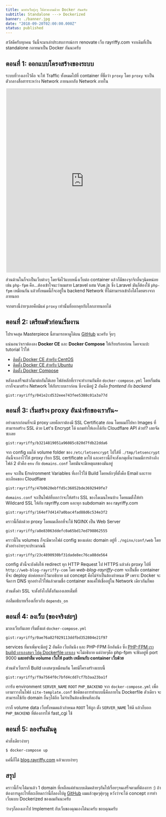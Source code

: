 ```yaml
---
title: มาทำเว็บยุ่งๆ ให้สวยงามด้วย Docker กันครับ
subtitle: Standalone ---> Dockerized
banner: ./banner.jpg
date: "2018-09-20T02:00:00.000Z"
status: published
---
```


สวัสดีครับทุกคน วันนี้จะมาเล่าประสบการณ์การ renovate เว็บ rayriffy.com จากเดิมที่เป็น standalone กลายมาเป็น Docker กันนะครับ

## ตอนที่ 1: ออกแบบโครงสร้างของระบบ

ระบบที่วางเอาไว้คือ จะให้ Traffic ทั้งหมดไปที่ container ที่ชื่อว่า `proxy` โดย `proxy` จะเป็นตัวกลางสื่อสารระหว่าง Network ภายนอกกับ Network ภายใน

<center><iframe src="https://www.facebook.com/plugins/post.php?href=https%3A%2F%2Fwww.facebook.com%2Frayriffy%2Fposts%2F942521585935258&width=500" width="500" height="595" style="border:none;overflow:hidden" scrolling="no" frameborder="0" allowTransparency="true" allow="encrypted-media"></iframe></center>

ส่วนด้านในก็จะเป็นเว็บต่างๆ โดยจัดไว้แบบหนึ่งเว็บต่อ container แล้วก็มีของจุกจิกอื่นๆนิดหน่อยเช่น `php-fpm` คือ...ต้องเข้าใจนะว่าผมสาย Laravel ผสม Vue.js ซึ่ง Laravel มันก็ต้องใช้ `php-fpm` เหมือนกัน แล้วทั้งหมดนี้ก็จะอยู่ใน backend Network ที่ไม่สามารถเข้าถึงได้โดยตรงจากภายนอก

จากตรงนี้ง่ายๆเลยคือมีแค่ `proxy` เท่านั้นที่ออกคุยกับโลกภายนอกได้

## ตอนที่ 2: เตรียมตัวก่อนเริ่มงาน

โปรเจคสุด Masterpiece นี้สามารถหาดูได้บน [GitHub](https://github.com/rayriffy/rayriffy-com) นะครับ จุ๊บๆ

แน่นอนว่าเราต้องลง **Docker CE** และ **Docker Compose** ให้เรียบร้อยก่อน โดยจะแปะ tutorial ไว้ให้

  - [ติดตั้ง Docker CE สำหรับ CentOS](https://docs.docker.com/install/linux/docker-ce/centos)
  - [ติดตั้ง Docker CE สำหรับ Ubuntu](https://docs.docker.com/install/linux/docker-ce/ubuntu)
  - [ติดตั้ง Docker Compose](https://docs.docker.com/compose/install)

หลังลงเสร็จแล้วก็มาต่อกันได้เลย ไฟล์หลักที่เราจะทำงานกันคือ `docker-compose.yml` โดยเริ่มต้นเราก็จะมาสร้าง Network ให้กับระบบเราก่อน ซึ่งจะมีอยู่ 2 อันคือ *frontend* กับ *backend*

`gist:rayriffy/041e2cd532eee743fee5388c01a3a77d`

## ตอนที่ 3: เริ่มสร้าง proxy อันน่ารักของเรากัน~

อย่างแรกก่อนที่จะมี proxy เลยคือเราต้องมี SSL Certificate ก่อน โดยผมก็ไปหา Images ที่สามารถสร้าง SSL ด้วย Let's Encrypt ได้ แถมทำให้เองได้กับ Cloudflare API ด้วย!? เลยจัดซะเลย

`gist:rayriffy/b3214819051a96085c820d7fdb22dda6`

จาก config ผมได้ volume folder ของ `/etc/letsencrypt` ไปใส่ที่ `./tmp/letsencrypt` อันนี้จะเอาไว้ให้ proxy เรียก SSL certificate มาใช้ และคราวนี้ก็จะสังเกตุเห็นว่าผมมีการอ้างอิงไฟล์ 2 ตัวคือ `env` กับ `domains.conf` โดยมันจะมีเหตุผลของมันอยู่

`env` จะเป็น Environment Variables ที่เอาไว้ใช้ Build โดยหลักๆที่ตั้งคือ Email และรายละเอียดของ Cloudflare

`gist:rayriffy/47b0620ebffd5c36052bde3692949fe7`

`domains.conf` จะเป็นไฟล์ที่บอกว่าจะให้สร้าง SSL ของโดเมนไหนบ้าง โดยผมตั้งให้ทำ Wildcard SSL ให้กับ rayriffy.com และทุก subdomain ของ rayriffy.com

`gist:rayriffy/164ef7d4147a0bac4fad88d6c534e3f2`

คราวนี้ก็ต่อด้วย proxy โดยผมเลือกที่จะใช้ NGINX เป็น Web Server

`gist:rayriffy/a8e83063ddefc0a65bd17ed798862555`

คราวนี้ใน volumes ก็จะมีพวกไฟล์ config ของแต่ละ domain อยู่ที่ `./nginx/conf/web` โดยตัวอย่างง่ายๆจะประมาณนี้

`gist:rayriffy/23c4890930bf31dade8ec76ca88de564`

config ตัวนี้จะบังคับให้ redirect ทุก HTTP Request ไป HTTPS แล้วส่ง proxy ไปที่ `http://web-blog-rayriffy-com` โดย *web-blog-rayriffy-com* จะเป็นชื่อ container ที่จะ deploy ต่อค่อยเอาไว้มาอธิบาย แต่ concept คือไม่จำเป็นต้องกำหนด IP เพราะ Docker จะจัดการ DNS ทุกอย่างไว้ให้แล้วตามชื่อ container ขอแค่ให้เชื่ออยู่ใน Network เดียวกันก็พอ

ส่วนตั้งค่า SSL จะตั้งยังไงก็ตั้งกันเองเลยเต็มที่

อ่อลืมอธิบายเรื่องเกี่ยวกับ `depends_on`

## ตอนที่ 4: ลงเว็บ (ของจริงล่ะๆ)

มาลงเว็บกันเลย เริ่มตั้งแต่ `docker-compose.yml`

`gist:rayriffy/0ae76a82f029113ddfbd352804e21f97`

services ที่มาเพิ่มจะมีอยู่ 2 อันคือ เว็บอันนึง และ PHP-FPM อีกอันนึง ซึ่ง [PHP-FPM เรา build เอาเองสดๆ ไปดู Dockerfile เอาเอง](https://github.com/rayriffy/rayriffy-com/tree/master/php-fpm/build/72) จะไม่อธิบาย แต่ง่ายๆคือ php-fpm จะฟังอยู่ที่ port 9000 **และอย่าลืม volume เว็บให้ path เหมือนกับ container เว็บด้วย**

ส่วนตัวเว็บเราก็ Build เองสดๆเหมือนกัน โดยมีโครงสร้างแบบนี้

`gist:rayriffy/f9a7564f0c7bfd4cdd7cf7b3aa23ba1f`

เรารับ environment `SERVER_NAME` `ROOT` `PHP_BACKEND` จาก `docker-compose.yml` เพื่อเอามาวางในไฟล์ `site-template.conf` ข้อดีของการทำแบบนี้คือภายใน Dockerfile ตัวเดียว จะสามารถใช้กับ domain อื่นๆได้อีก ไม่จำเป็นต้องเขียนทีละอัน

เราก็ volume data เว็บทั้งหมดแล้วกำหนด `ROOT` ให้ถูก ตั้ง `SERVER_NAME` ให้ดี แล้วก็บอก `PHP_BACKEND` ที่ต้องการให้ fast_cgi ใช้

## ตอนที่ 5: ลองรันมันดู

คำสั่งเดียวง่ายๆ

```markdown
$ docker-compose up
```

แค่นี้ก็ได้ [blog.rayriffy.com](https://blog.rayriffy.com) แล้วแบบง่ายๆ 

## สรุป

คราวนี้ก็จะได้มาแล้ว 1 domain ที่เหลือแค่ทำแบบเดิมคล้ายๆกันไปเรื่อยๆจนเสร็จตามที่ต้องการ :) ถ้าต้องการดูอะไรที่ละเอียดกว่านี้ก็ลองไปดู [GitHub](https://github.com/rayriffy/rayriffy-com) ผมแล้วขุดๆคุ้ยๆดู หวังว่าจะได้ concept การทำเว็บแบบ Dockerized ของผมกันนะครับ

ว่างๆก็ลองเอาไป Implement กับเว็บของคุณเองได้นะครับ ขอบคุณครับ